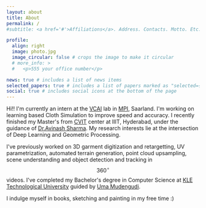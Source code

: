 ```yaml
---
layout: about
title: About
permalink: /
#subtitle: <a href='#'>Affiliations</a>. Address. Contacts. Motto. Etc.

profile:
  align: right
  image: photo.jpg
  image_circular: false # crops the image to make it circular
  # more_info: >
  #   <p>555 your office number</p>

news: true # includes a list of news items
selected_papers: true # includes a list of papers marked as "selected={true}"
social: true # includes social icons at the bottom of the page
---
```



Hi!! 
I'm currently an intern at the [VCAI](https://www.mpi-inf.mpg.de/departments/visual-computing-and-artificial-intelligence) lab in [MPI](https://www.mpi-inf.mpg.de/home), Saarland. I'm working on learning based Cloth Simulation to improve speed and accuracy. I recently finished my Master's from [CVIT](https://cvit.iiit.ac.in/) center at IIIT, Hyderabad, under the guidance of [Dr.Avinash Sharma](https://sites.google.com/site/asharmaresearch/). My research interests lie at the intersection of Deep Learning and Geometric Processing.


I've previously worked on 3D garment digitization and retargetting, UV parametrization, automated terrain generation, point cloud upsampling, scene understanding and object detection and tracking in $$360^{\circ}$$ videos. I've completed my Bachelor's degree in Computer Science at [KLE Technological University](https://www.kletech.ac.in/) guided by [Uma Mudengudi](https://scholar.google.co.in/citations?user=xBaqwmkAAAAJ&hl=en).

I indulge myself in books, sketching and painting in my free time :)